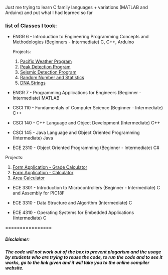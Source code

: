 Just me trying to learn C family languages + variations (MATLAB and Arduino) and put what I had learned so far

### list of Classes I took:
- ENGR 6 - Introduction to Engineering Programming Concepts and Methodologies (Beginners - Intermediate) C, C++, Arduino
  
  Projects:
  1. [Pacific Weather Program](https://github.com/Grlee316/C-Learning/tree/main/ENGR%206%20-%20Introduction%20to%20Engineering%20Programming%20Concepts%20and%20Methodologies/Pacific%20Weather%20Program#pacific-weather-program)
  2. [Peak Detection Program](https://github.com/Grlee316/C-Learning/tree/main/ENGR%206%20-%20Introduction%20to%20Engineering%20Programming%20Concepts%20and%20Methodologies/Peak%20Detection%20Program)
  3. [Seismic Detection Program](https://github.com/Grlee316/C-Learning/blob/main/ENGR%206%20-%20Introduction%20to%20Engineering%20Programming%20Concepts%20and%20Methodologies/Seismic%20Detection%20Program/readme.md)
  4. [Random Number and Statistics](https://github.com/Grlee316/C-Learning/blob/main/ENGR%206%20-%20Introduction%20to%20Engineering%20Programming%20Concepts%20and%20Methodologies/Random%20Numbers%20and%20Statistics/readme.md)
  5. [DNA Strings](https://github.com/Grlee316/C-Learning/blob/main/ENGR%206%20-%20Introduction%20to%20Engineering%20Programming%20Concepts%20and%20Methodologies/DNA/readme.md)

- ENGR 7 - Programming Applications for Engineers
(Beginner - Intermediate) MATLAB

- CSCI 110 - Fundamentals of Computer Science 
(Beginner - Intermediate) C++

- CSCI 140 - C++ Language and Object Development
(Intermediate) C++

- CSCI 145 - Java Language and Object Oriented Programming
(Intermediate) Java

- ECE 2310 - Object Oriented Programming
(Beginner - Intermediate) C#

Projects:
1. [Form Application - Grade Calculator](/ECE%202310%20-%20Object%20Oriented%20Programming/Week%202%20-%20Form%20Application%20-%20Grade%20Calculator.cs)
2. [Form Application - Calculator](/ECE%202310%20-%20Object%20Oriented%20Programming/Week%202%20-%20Form%20Application%20-%20Introduction.cs)
3. [Area Calculator](/ECE%202310%20-%20Object%20Oriented%20Programming/Week%203%20-%20Area%20Calculator.cs)

- ECE 3301 - Introduction to Microcontrollers
(Beginner - Intermediate) C and Assembly for PIC18F

- ECE 3310 - Data Structure and Algorithm
(Intermediate) C

- ECE 4310 - Operating Systems for Embedded Applications
(Intermediate) C



 
================
##### Disclaimer:
##### The code will not work out of the box to prevent plagarism and the usage by students who are trying to reuse the code, to run the code and to see it works, go to the link given and it will take you to the online compiler website. 
